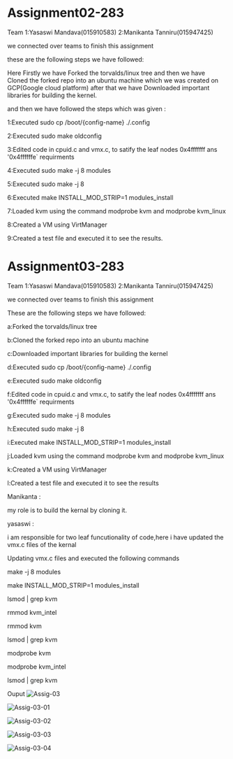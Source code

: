 # Assignment02-283

Team 1:Yasaswi Mandava(015910583) 2:Manikanta Tanniru(015947425)

we connected over teams to finish this assignment

these are the following steps we have followed:

Here Firstly we have Forked the torvalds/linux tree and then we have Cloned the forked repo into an ubuntu machine which we was created on GCP(Google cloud platform) after that we have  Downloaded important libraries for building the kernel.

and then we have followed the steps which was given :

1:Executed sudo cp /boot/{config-name} ./.config

2:Executed sudo make oldconfig

3:Edited code in cpuid.c and vmx.c, to satify the leaf nodes 0x4fffffff ans '0x4ffffffe` requirments

4:Executed sudo make -j 8 modules

5:Executed sudo make -j 8

6:Executed make INSTALL_MOD_STRIP=1 modules_install

7:Loaded kvm using the command modprobe kvm and modprobe kvm_linux

8:Created a VM using VirtManager

9:Created a test file and executed it to see the results.


# Assignment03-283

Team 1:Yasaswi Mandava(015910583) 2:Manikanta Tanniru(015947425)

we connected over teams to finish this assignment

These are the following steps we have followed:

a:Forked the torvalds/linux tree

b:Cloned the forked repo into an ubuntu machine

c:Downloaded important libraries for building the kernel

d:Executed sudo cp /boot/{config-name} ./.config

e:Executed sudo make oldconfig

f:Edited code in cpuid.c and vmx.c, to satify the leaf nodes 0x4fffffff ans '0x4ffffffe` requirments

g:Executed sudo make -j 8 modules

h:Executed sudo make -j 8

i:Executed make INSTALL_MOD_STRIP=1 modules_install

j:Loaded kvm using the command modprobe kvm and modprobe kvm_linux

k:Created a VM using VirtManager

l:Created a test file and executed it to see the results

Manikanta :

my role is to build the kernal by cloning it.

yasaswi :

i am responsible for two leaf funcutionality of code,here i have updated the vmx.c files of the kernal

Updating vmx.c files and executed the following commands

make -j 8 modules

make INSTALL_MOD_STRIP=1 modules_install

lsmod | grep kvm

rmmod kvm_intel

rmmod kvm

lsmod | grep kvm

modprobe kvm

modprobe kvm_intel

lsmod | grep kvm

Ouput
![Assig-03](https://user-images.githubusercontent.com/91702618/145343148-4ec44ed6-f298-444c-b52e-4f3d3fc720f2.jpeg)

![Assig-03-01](https://user-images.githubusercontent.com/91702618/145343174-dd43d8fc-bf0a-4cd5-ac19-0012e361782f.jpeg)

![Assig-03-02](https://user-images.githubusercontent.com/91702618/145343186-51833db6-d040-4393-b79c-dd41afbadd3d.jpeg)

![Assig-03-03](https://user-images.githubusercontent.com/91702618/145343196-88e0ac9a-6309-4526-bc77-9ced4cfe4420.jpeg)

![Assig-03-04](https://user-images.githubusercontent.com/91702618/145343214-b0eeda93-8d28-4d0e-8000-d837b4bb99ac.jpeg)

